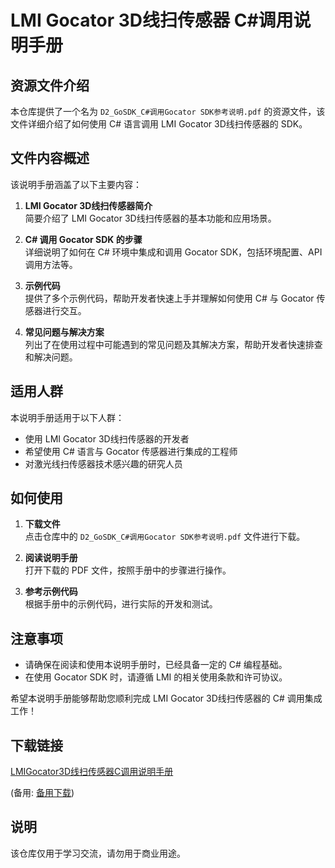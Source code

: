 # LMI Gocator 3D线扫传感器 C#调用说明手册

## 资源文件介绍

本仓库提供了一个名为 `D2_GoSDK_C#调用Gocator SDK参考说明.pdf` 的资源文件，该文件详细介绍了如何使用 C# 语言调用 LMI Gocator 3D线扫传感器的 SDK。

## 文件内容概述

该说明手册涵盖了以下主要内容：

1. **LMI Gocator 3D线扫传感器简介**  
   简要介绍了 LMI Gocator 3D线扫传感器的基本功能和应用场景。

2. **C# 调用 Gocator SDK 的步骤**  
   详细说明了如何在 C# 环境中集成和调用 Gocator SDK，包括环境配置、API 调用方法等。

3. **示例代码**  
   提供了多个示例代码，帮助开发者快速上手并理解如何使用 C# 与 Gocator 传感器进行交互。

4. **常见问题与解决方案**  
   列出了在使用过程中可能遇到的常见问题及其解决方案，帮助开发者快速排查和解决问题。

## 适用人群

本说明手册适用于以下人群：

- 使用 LMI Gocator 3D线扫传感器的开发者
- 希望使用 C# 语言与 Gocator 传感器进行集成的工程师
- 对激光线扫传感器技术感兴趣的研究人员

## 如何使用

1. **下载文件**  
   点击仓库中的 `D2_GoSDK_C#调用Gocator SDK参考说明.pdf` 文件进行下载。

2. **阅读说明手册**  
   打开下载的 PDF 文件，按照手册中的步骤进行操作。

3. **参考示例代码**  
   根据手册中的示例代码，进行实际的开发和测试。

## 注意事项

- 请确保在阅读和使用本说明手册时，已经具备一定的 C# 编程基础。
- 在使用 Gocator SDK 时，请遵循 LMI 的相关使用条款和许可协议。

希望本说明手册能够帮助您顺利完成 LMI Gocator 3D线扫传感器的 C# 调用集成工作！

## 下载链接
[LMIGocator3D线扫传感器C调用说明手册](https://pan.quark.cn/s/a2134b2e09b7) 

(备用: [备用下载](https://pan.baidu.com/s/1Tr1IucLMbWgCgHFYptdsuA?pwd=1234))

## 说明

该仓库仅用于学习交流，请勿用于商业用途。

